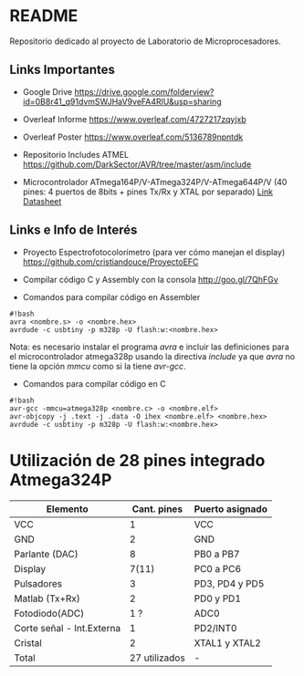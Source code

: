 # README #

Repositorio dedicado al proyecto de Laboratorio de Microprocesadores.

## Links Importantes ##

* Google Drive
https://drive.google.com/folderview?id=0B8r41_q91dvmSWJHaV9veFA4RlU&usp=sharing

* Overleaf Informe
https://www.overleaf.com/4727217zqyjxb

* Overleaf Poster
https://www.overleaf.com/5136789npntdk

* Repositorio Includes ATMEL
https://github.com/DarkSector/AVR/tree/master/asm/include

* Microcontrolador ATmega164P/V-ATmega324P/V-ATmega644P/V (40 pines: 4 puertos de 8bits + pines Tx/Rx y XTAL por separado)
[Link Datasheet](http://www.atmel.com/images/atmel-8011-8-bit-avr-microcontroller-atmega164p-324p-644p_summary.pdf)

## Links e Info de Interés ##

* Proyecto Espectrofotocolorímetro (para ver cómo manejan el display)
https://github.com/cristiandouce/ProyectoEFC

* Compilar código C y Assembly con la consola
http://goo.gl/7QhFGv

* Comandos para compilar código en Assembler
```
#!bash
avra <nombre.s> -o <nombre.hex>
avrdude -c usbtiny -p m328p -U flash:w:<nombre.hex>
```
Nota: es necesario instalar el programa *avra* e incluir las definiciones para el microcontrolador atmega328p usando la directiva *include* ya que *avra* no tiene la opción *mmcu* como si la tiene *avr-gcc*.

* Comandos para compilar código en C
```
#!bash
avr-gcc -mmcu=atmega328p <nombre.c> -o <nombre.elf>
avr-objcopy -j .text -j .data -O ihex <nombre.elf> <nombre.hex>
avrdude -c usbtiny -p m328p -U flash:w:<nombre.hex>
```
# Utilización de 28 pines integrado Atmega324P

Elemento      | Cant. pines   | Puerto asignado  |
------------- | ------------- | ---------------- |
VCC           | 1             | VCC              |
GND           | 2             | GND              |
Parlante (DAC)| 8             | PB0 a PB7        |
Display       | 7(11)         | PC0 a PC6        |
Pulsadores    | 3             | PD3, PD4 y PD5   |
Matlab (Tx+Rx)| 2             | PD0 y PD1        |
Fotodiodo(ADC)| 1 ?           | ADC0             |
Corte señal - Int.Externa | 1 | PD2/INT0         |
Cristal       | 2             | XTAL1 y XTAL2    |
Total         | 27 utilizados | -                |
